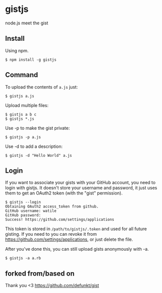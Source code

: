 # gistjs

node.js meet the gist

## Install

Using npm.

    $ npm install -g gistjs

## Command
To upload the contents of `a.js` just:

    $ gistjs a.js

Upload multiple files:

    $ gistjs a b c
    $ gistjs *.js

Use -p to make the gist private:

    $ gistjs -p a.js

Use -d to add a description:

    $ gistjs -d "Hello World" a.js

## Login
If you want to associate your gists with your GitHub account, you need to login with gistjs. It doesn't store your username and password, it just uses them to get an OAuth2 token (with the "gist" permission).

    $ gistjs --login
    Obtaining OAuth2 access_token from github.
    GitHub username: watile
    GitHub password:
    Success! https://github.com/settings/applications

This token is stored in `/path/to/gistjs/.token` and used for all future gisting. If you need to you can revoke it from https://github.com/settings/applications, or just delete the file.

After you've done this, you can still upload gists anonymously with -a.

    $ gistjs -a a.rb


## forked from/based on
Thank you <3
https://github.com/defunkt/gist
